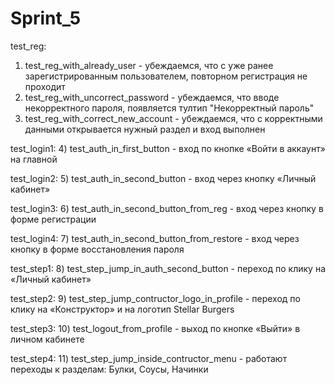 # Sprint_5

test_reg:
1) test_reg_with_already_user - убеждаемся, что с уже ранее зарегистрированным пользователем, повторном регистрация не проходит
2) test_reg_with_uncorrect_password - убеждаемся, что вводе некорректного пароля, появляется тултип "Некорректный пароль"
3) test_reg_with_correct_new_account - убеждаемся, что с корректными данными открывается нужный раздел и вход выполнен


test_login1:
4) test_auth_in_first_button - вход по кнопке «Войти в аккаунт» на главной

test_login2:
5) test_auth_in_second_button - вход через кнопку «Личный кабинет»

test_login3:
6) test_auth_in_second_button_from_reg - вход через кнопку в форме регистрации

test_login4:
7) test_auth_in_second_button_from_restore - вход через кнопку в форме восстановления пароля


test_step1:
8) test_step_jump_in_auth_second_button - переход по клику на «Личный кабинет»

test_step2:
9) test_step_jump_contructor_logo_in_profile - переход по клику на «Конструктор» и на логотип Stellar Burgers

test_step3:
10) test_logout_from_profile - выход по кнопке «Выйти» в личном кабинете

test_step4:
11) test_step_jump_inside_contructor_menu - работают переходы к разделам: Булки, Соусы, Начинки




